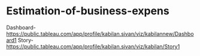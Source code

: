 # Estimation-of-business-expens
Dashboard-https://public.tableau.com/app/profile/kabilan.sivan/viz/kabilannew/Dashboard1 
Story-https://public.tableau.com/app/profile/kabilan.sivan/viz/kabilan/Story1
